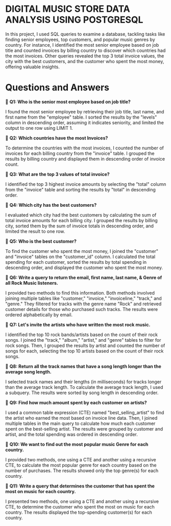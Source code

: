 # DIGITAL MUSIC STORE DATA ANALYSIS USING POSTGRESQL

In this project, I used SQL queries to examine a database, tackling tasks like finding senior employees, top customers, and popular music genres by country. For instance, I identified the most senior employee based on job title and counted invoices by billing country to discover which countries had the most invoices. Other queries revealed the top 3 total invoice values, the city with the best customers, and the customer who spent the most money, offering valuable insights.

# Questions and Answers

🔎 **Q1: Who is the senior most employee based on job title?** 

I found the most senior employee by retrieving their job title, last name, and first name from the "employee" table. I sorted the results by the "levels" column in descending order, assuming it indicates seniority, and limited the output to one row using LIMIT 1.

🔎 **Q2: Which countries have the most Invoices?**

To determine the countries with the most invoices, I counted the number of invoices for each billing country from the "invoice" table. I grouped the results by billing country and displayed them in descending order of invoice count.

🔎 **Q3: What are the top 3 values of total invoice?**

I identified the top 3 highest invoice amounts by selecting the "total" column from the "invoice" table and sorting the results by "total" in descending order.

🔎 **Q4: Which city has the best customers?**

I evaluated which city had the best customers by calculating the sum of total invoice amounts for each billing city. I grouped the results by billing city, sorted them by the sum of invoice totals in descending order, and limited the result to one row.

🔎 **Q5: Who is the best customer?**

To find the customer who spent the most money, I joined the "customer" and "invoice" tables on the "customer_id" column. I calculated the total spending for each customer, sorted the results by total spending in descending order, and displayed the customer who spent the most money.

🔎 **Q6: Write a query to return the email, first name, last name, & Genre of all Rock Music listeners.**

I provided two methods to find this information. Both methods involved joining multiple tables like "customer," "invoice," "invoiceline," "track," and "genre." They filtered for tracks with the genre name "Rock" and retrieved customer details for those who purchased such tracks. The results were ordered alphabetically by email.

🔎 **Q7: Let's invite the artists who have written the most rock music.**

I identified the top 10 rock bands/artists based on the count of their rock songs. I joined the "track," "album," "artist," and "genre" tables to filter for rock songs. Then, I grouped the results by artist and counted the number of songs for each, selecting the top 10 artists based on the count of their rock songs.

🔎 **Q8: Return all the track names that have a song length longer than the average song length.**

I selected track names and their lengths (in milliseconds) for tracks longer than the average track length. To calculate the average track length, I used a subquery. The results were sorted by song length in descending order.

🔎 **Q9: Find how much amount spent by each customer on artists?**

I used a common table expression (CTE) named "best_selling_artist" to find the artist who earned the most based on invoice line data. Then, I joined multiple tables in the main query to calculate how much each customer spent on the best-selling artist. The results were grouped by customer and artist, and the total spending was ordered in descending order.

🔎 **Q10: We want to find out the most popular music Genre for each country.**

I provided two methods, one using a CTE and another using a recursive CTE, to calculate the most popular genre for each country based on the number of purchases. The results showed only the top genre(s) for each country.

🔎 **Q11: Write a query that determines the customer that has spent the most on music for each country.**

I presented two methods, one using a CTE and another using a recursive CTE, to determine the customer who spent the most on music for each country. The results displayed the top-spending customer(s) for each country.
